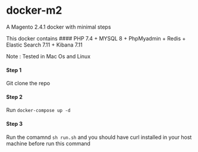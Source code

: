 # docker-m2
A Magento 2.4.1 docker with minimal steps

This docker contains #### PHP 7.4 + MYSQL 8 + PhpMyadmin + Redis + Elastic Search 7.11 + Kibana 7.11

Note : Tested in Mac Os and Linux

#### Step 1
Git clone the repo

#### Step 2
Run ```docker-compose up -d```

#### Step 3
Run the comamnd ```sh run.sh``` and you should have curl installed in your host machine before run this command
